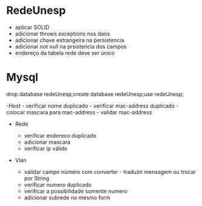 # RedeUnesp

- aplicar SOLID
- adicionar throws exceptions nos daos
- adicionar chave estrangeira na persistencia
- adicionar not null na prsistencia dos campos
- endereço da tabela rede deve ser único

# Mysql
drop database redeUnesp;create database redeUnesp;use redeUnesp;

-Host
    - verificar nome duplicado
    - verificar mac-address duplicado
    - colocar mascara para mac-address
    - validar mac-address

- Rede
    - verificar endereco duplicado
    - adicionar mascara
    - verificar ip válido

- Vlan
    - validar campo número com converter - traduzir mensagem ou trocar por String
    - verificar numero duplicado
    - verificar a possibilidade somente numero
    - adicionar subrede no mesmo form